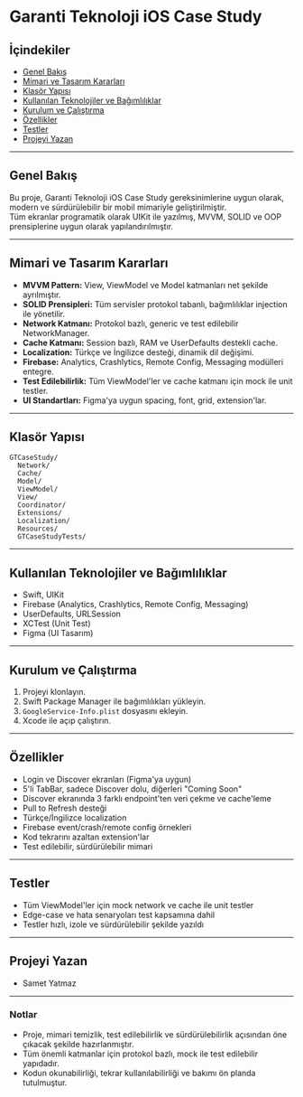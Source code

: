 # Garanti Teknoloji iOS Case Study

## İçindekiler
- [Genel Bakış](#genel-bakış)
- [Mimari ve Tasarım Kararları](#mimari-ve-tasarım-kararları)
- [Klasör Yapısı](#klasör-yapısı)
- [Kullanılan Teknolojiler ve Bağımlılıklar](#kullanılan-teknolojiler-ve-bağımlılıklar)
- [Kurulum ve Çalıştırma](#kurulum-ve-çalıştırma)
- [Özellikler](#özellikler)
- [Testler](#testler)
- [Projeyi Yazan](#projeyi-yazan)

---

## Genel Bakış

Bu proje, Garanti Teknoloji iOS Case Study gereksinimlerine uygun olarak, modern ve sürdürülebilir bir mobil mimariyle geliştirilmiştir.  
Tüm ekranlar programatik olarak UIKit ile yazılmış, MVVM, SOLID ve OOP prensiplerine uygun olarak yapılandırılmıştır.

---

## Mimari ve Tasarım Kararları

- **MVVM Pattern:** View, ViewModel ve Model katmanları net şekilde ayrılmıştır.
- **SOLID Prensipleri:** Tüm servisler protokol tabanlı, bağımlılıklar injection ile yönetilir.
- **Network Katmanı:** Protokol bazlı, generic ve test edilebilir NetworkManager.
- **Cache Katmanı:** Session bazlı, RAM ve UserDefaults destekli cache.
- **Localization:** Türkçe ve İngilizce desteği, dinamik dil değişimi.
- **Firebase:** Analytics, Crashlytics, Remote Config, Messaging modülleri entegre.
- **Test Edilebilirlik:** Tüm ViewModel'ler ve cache katmanı için mock ile unit testler.
- **UI Standartları:** Figma'ya uygun spacing, font, grid, extension'lar.

---

## Klasör Yapısı

```
GTCaseStudy/
  Network/
  Cache/
  Model/
  ViewModel/
  View/
  Coordinator/
  Extensions/
  Localization/
  Resources/
  GTCaseStudyTests/
```

---

## Kullanılan Teknolojiler ve Bağımlılıklar

- Swift, UIKit
- Firebase (Analytics, Crashlytics, Remote Config, Messaging)
- UserDefaults, URLSession
- XCTest (Unit Test)
- Figma (UI Tasarım)

---

## Kurulum ve Çalıştırma

1. Projeyi klonlayın.
2. Swift Package Manager ile bağımlılıkları yükleyin.
3. `GoogleService-Info.plist` dosyasını ekleyin.
4. Xcode ile açıp çalıştırın.

---

## Özellikler

- Login ve Discover ekranları (Figma'ya uygun)
- 5'li TabBar, sadece Discover dolu, diğerleri "Coming Soon"
- Discover ekranında 3 farklı endpoint'ten veri çekme ve cache'leme
- Pull to Refresh desteği
- Türkçe/İngilizce localization
- Firebase event/crash/remote config örnekleri
- Kod tekrarını azaltan extension'lar
- Test edilebilir, sürdürülebilir mimari

---

## Testler

- Tüm ViewModel'ler için mock network ve cache ile unit testler
- Edge-case ve hata senaryoları test kapsamına dahil
- Testler hızlı, izole ve sürdürülebilir şekilde yazıldı

---


## Projeyi Yazan

- Samet Yatmaz

---

### Notlar

- Proje, mimari temizlik, test edilebilirlik ve sürdürülebilirlik açısından öne çıkacak şekilde hazırlanmıştır.
- Tüm önemli katmanlar için protokol bazlı, mock ile test edilebilir yapıdadır.
- Kodun okunabilirliği, tekrar kullanılabilirliği ve bakımı ön planda tutulmuştur. 